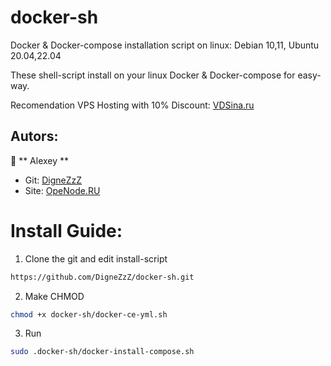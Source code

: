 # docker-sh
Docker &amp; Docker-compose installation script on linux: Debian 10,11, Ubuntu 20.04,22.04

These shell-script install on your linux Docker & Docker-compose for easy-way.

Recomendation VPS Hosting with 10% Discount: 	[VDSina.ru](https://vdsina.ru/?partner=rwmhc7jbcg)


## Autors:

👤 ** Alexey **
* Git: [DigneZzZ](https://github.com/DigneZzZ)
* Site: [OpeNode.RU](https://openode.ru)

# Install Guide:

1. Clone the git and edit install-script
```bash
https://github.com/DigneZzZ/docker-sh.git
```
2. Make CHMOD
```bash
chmod +x docker-sh/docker-ce-yml.sh
```
3. Run
```bash
sudo .docker-sh/docker-install-compose.sh
```
